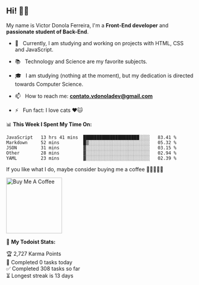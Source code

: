 <h2 align="left">Hi! 👋🏻</h2>  

<p align="left">
	My name is Victor Donola Ferreira, I'm a <strong>Front-End developer</strong> and <strong>passionate student of Back-End</strong>.
</p>

- 🔭 &nbsp; Currently, I am studying and working on projects with HTML, CSS and JavaScript.

- :books: &nbsp; Technology and Science are my favorite subjects.

- 🎓 &nbsp; I am studying (nothing at the moment), but my dedication is directed towards Computer Science.

- 📫 &nbsp; How to reach me: **contato.vdonoladev@gmail.com**

- ⚡️ &nbsp; Fun fact: I love cats ❤️🐱

📊 **This Week I Spent My Time On:**
<!--START_SECTION:waka-->
```text
JavaScript   13 hrs 41 mins  █████████████████████░░░░   83.41 % 
Markdown     52 mins         █▒░░░░░░░░░░░░░░░░░░░░░░░   05.32 % 
JSON         31 mins         ▓░░░░░░░░░░░░░░░░░░░░░░░░   03.15 % 
Other        28 mins         ▓░░░░░░░░░░░░░░░░░░░░░░░░   02.94 % 
YAML         23 mins         ▓░░░░░░░░░░░░░░░░░░░░░░░░   02.39 % 
```
<!--END_SECTION:waka-->

If you like what I do, maybe consider buying me a coffee 🥺👉🏻👈🏻

<a href="https://www.buymeacoffee.com/xuxuti" target="_blank"><img src="https://cdn.buymeacoffee.com/buttons/v2/default-red.png" alt="Buy Me A Coffee" width="150" ></a>

🚧 **My Todoist Stats:**
<!-- TODO-IST:START -->
🏆  2,727 Karma Points           
🌸  Completed 0 tasks today           
✅  Completed 308 tasks so far           
⏳  Longest streak is 13 days
<!-- TODO-IST:END -->
